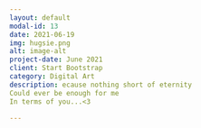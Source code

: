 ```yaml
---
layout: default
modal-id: 13
date: 2021-06-19
img: hugsie.png
alt: image-alt
project-date: June 2021
client: Start Bootstrap
category: Digital Art
description: ecause nothing short of eternity
Could ever be enough for me
In terms of you...<3

---
```

